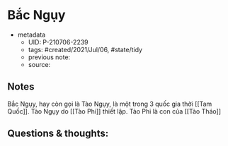 ---
---

# Bắc Ngụy

- metadata
	- UID: P-210706-2239
	- tags: #created/2021/Jul/06, #state/tidy 
	- previous note: 
	- source: 

## Notes
Bắc Ngụy, hay còn gọi là Tào Ngụy, là một trong 3 quốc gia thời [[Tam Quốc]]. Tào Ngụy do [[Tào Phi]] thiết lập. Tào Phi là con của [[Tào Tháo]]

## Questions & thoughts:

